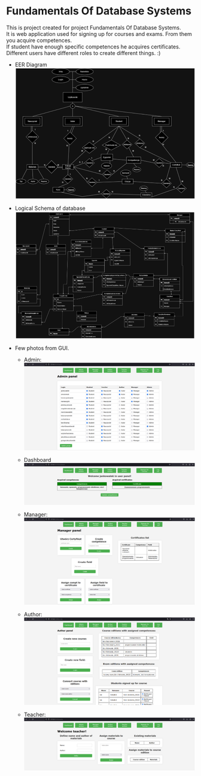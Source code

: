 # Fundamentals Of Database Systems
This is project created for project Fundamentals Of Database Systems.  
It is web application used for signing up for courses and exams.
From them you acquire competences.  
If student have enough specific competences he acquires certificates.  
Different users have different roles to create different things. :)

- EER Diagram
    ![img.png](assets/img.png)

- Logical Schema of database
    ![img_2.png](assets/img_2.png)

- Few photos from GUI.
    - Admin:
        ![img3.png](assets/img3.png)
  
    - Dashboard
        ![img_1.png](assets/img_1.png)  

    - Manager:
        ![img_4.png](assets/img_4.png)
  
    - Author:
        ![img_5.png](assets/img_5.png)
  
    - Teacher:
        ![img_6.png](assets/img_6.png)
